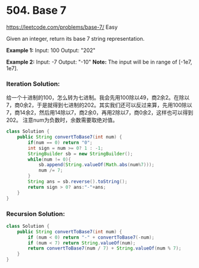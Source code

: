 # 504. Base 7
<https://leetcode.com/problems/base-7/>
Easy

Given an integer, return its base 7 string representation.

**Example 1:**
    Input: 100
    Output: "202"

**Example 2:**
    Input: -7
    Output: "-10"
**Note:** The input will be in range of [-1e7, 1e7].

### Iteration Solution:
给一个十进制的100，怎么转为七进制。我会先用100除以49，商2余2。在除以7，商0余2，于是就得到七进制的202。其实我们还可以反过来算，先用100除以7，商14余2，然后用14除以7，商2余0，再用2除以7，商0余2，这样也可以得到202。
注意num为负数时，余数需要取绝对值。
```java
class Solution {
    public String convertToBase7(int num) {
        if(num == 0) return "0";
        int sign = num >= 0? 1 : -1;
        StringBuilder sb = new StringBuilder();
        while(num != 0){
            sb.append(String.valueOf(Math.abs(num%7)));
            num /= 7;
        }
        String ans = sb.reverse().toString();
        return sign > 0? ans:"-"+ans; 
    }
}
```

### Recursion Solution:

```java
class Solution {
    public String convertToBase7(int num) {
        if (num < 0) return "-" + convertToBase7(-num);
        if (num < 7) return String.valueOf(num);
        return convertToBase7(num / 7) + String.valueOf(num % 7);
    }
}
```